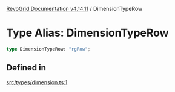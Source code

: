 [RevoGrid Documentation v4.14.11](README.md) / DimensionTypeRow

# Type Alias: DimensionTypeRow

```ts
type DimensionTypeRow: "rgRow";
```

## Defined in

[src/types/dimension.ts:1](https://github.com/revolist/revogrid/blob/8390153a63782c6f2a806fb42e5983525eb9dc87/src/types/dimension.ts#L1)
